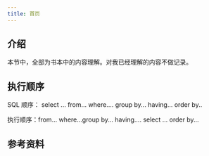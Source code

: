 ```yaml
---
title: 首页
---
```


## 介绍
本节中，全部为书本中的内容理解。对我已经理解的内容不做记录。


## 执行顺序
SQL 顺序： select ... from... where.... group by... having... order by.. 

执行顺序：from... where...group by... having.... select ... order by...

## 参考资料